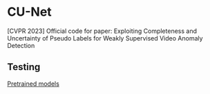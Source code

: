 # CU-Net
[CVPR 2023] Official code for paper: Exploiting Completeness and Uncertainty of Pseudo Labels for Weakly Supervised Video Anomaly Detection

Testing
-------
[Pretrained models](https://1drv.ms/f/s!AgUzsAv5iJefjzwzAVgodGN8ynNG?e=YIhAQD)

